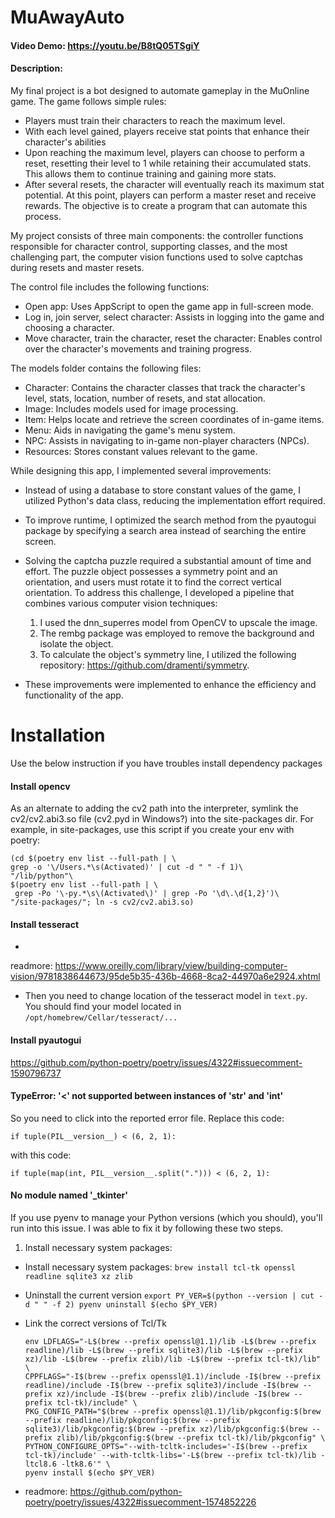 # MuAwayAuto

#### Video Demo:  https://youtu.be/B8tQ05TSgiY

#### Description:

My final project is a bot designed to automate gameplay in the MuOnline game. The game follows simple rules:

- Players must train their characters to reach the maximum level.
- With each level gained, players receive stat points that enhance their character's abilities
- Upon reaching the maximum level, players can choose to perform a reset, resetting their level to 1 while retaining
  their accumulated stats. This allows them to continue training and gaining more stats.
- After several resets, the character will eventually reach its maximum stat potential. At this point, players can
  perform a master reset and receive rewards. The objective is to create a program that can automate this process.

My project consists of three main components: the controller functions responsible for character control, supporting
classes, and the most challenging part, the computer vision functions used to solve captchas during resets and master
resets.

The control file includes the following functions:

- Open app: Uses AppScript to open the game app in full-screen mode.
- Log in, join server, select character: Assists in logging into the game and choosing a character.
- Move character, train the character, reset the character: Enables control over the character's movements and training
  progress.

The models folder contains the following files:

- Character: Contains the character classes that track the character's level, stats, location, number of resets, and
  stat allocation.
- Image: Includes models used for image processing.
- Item: Helps locate and retrieve the screen coordinates of in-game items.
- Menu: Aids in navigating the game's menu system.
- NPC: Assists in navigating to in-game non-player characters (NPCs).
- Resources: Stores constant values relevant to the game.

While designing this app, I implemented several improvements:

- Instead of using a database to store constant values of the game, I utilized Python's data class, reducing the
  implementation effort required.
- To improve runtime, I optimized the search method from the pyautogui package by specifying a search area instead of
  searching the entire screen.
- Solving the captcha puzzle required a substantial amount of time and effort. The puzzle object possesses a symmetry
  point and an orientation, and users must rotate it to find the correct vertical orientation. To address this
  challenge, I developed a pipeline that combines various computer vision techniques:

    1. I used the dnn_superres model from OpenCV to upscale the image.
    2. The rembg package was employed to remove the background and isolate the object.
    3. To calculate the object's symmetry line, I utilized the following
       repository: https://github.com/dramenti/symmetry.
- These improvements were implemented to enhance the efficiency and functionality of the app.

# Installation

Use the below instruction if you have troubles install dependency packages

#### Install opencv

As an alternate to adding the cv2 path into the interpreter, symlink the cv2/cv2.abi3.so file (cv2.pyd in Windows?) into
the site-packages dir. For example, in site-packages, use this script if you create your env with poetry:

```
(cd $(poetry env list --full-path | \
grep -o '\/Users.*\s(Activated)' | cut -d " " -f 1)\
"/lib/python"\
$(poetry env list --full-path | \
 grep -Po '\-py.*\s\(Activated\)' | grep -Po '\d\.\d{1,2}')\
"/site-packages/"; ln -s cv2/cv2.abi3.so)
```

#### Install tesseract

-

readmore: https://www.oreilly.com/library/view/building-computer-vision/9781838644673/95de5b35-436b-4668-8ca2-44970a6e2924.xhtml

- Then you need to change location of the tesseract model in ```text.py```. You should find your model located in
  ```/opt/homebrew/Cellar/tesseract/...```

#### Install pyautogui

https://github.com/python-poetry/poetry/issues/4322#issuecomment-1590796737

#### TypeError: '<' not supported between instances of 'str' and 'int'

So you need to click into the reported error file. Replace this code:

```
if tuple(PIL__version__) < (6, 2, 1):
```

with this code:

```
if tuple(map(int, PIL__version__.split("."))) < (6, 2, 1):
```

#### No module named '_tkinter'

If you use pyenv to manage your Python versions (which you should), you'll run into this issue. I was able to fix it by
following these two steps.

1. Install necessary system packages:

- Install necessary system packages:
  ```brew install tcl-tk openssl readline sqlite3 xz zlib```
- Uninstall the current version
  ```export PY_VER=$(python --version | cut -d " " -f 2) pyenv uninstall $(echo $PY_VER)```
- Link the correct versions of Tcl/Tk
    ```
    env LDFLAGS="-L$(brew --prefix openssl@1.1)/lib -L$(brew --prefix readline)/lib -L$(brew --prefix sqlite3)/lib -L$(brew --prefix xz)/lib -L$(brew --prefix zlib)/lib -L$(brew --prefix tcl-tk)/lib" \
    CPPFLAGS="-I$(brew --prefix openssl@1.1)/include -I$(brew --prefix readline)/include -I$(brew --prefix sqlite3)/include -I$(brew --prefix xz)/include -I$(brew --prefix zlib)/include -I$(brew --prefix tcl-tk)/include" \
    PKG_CONFIG_PATH="$(brew --prefix openssl@1.1)/lib/pkgconfig:$(brew --prefix readline)/lib/pkgconfig:$(brew --prefix sqlite3)/lib/pkgconfig:$(brew --prefix xz)/lib/pkgconfig:$(brew --prefix zlib)/lib/pkgconfig:$(brew --prefix tcl-tk)/lib/pkgconfig" \
    PYTHON_CONFIGURE_OPTS="--with-tcltk-includes='-I$(brew --prefix tcl-tk)/include' --with-tcltk-libs='-L$(brew --prefix tcl-tk)/lib -ltcl8.6 -ltk8.6'" \
    pyenv install $(echo $PY_VER)
    ```

- readmore: https://github.com/python-poetry/poetry/issues/4322#issuecomment-1574852226

